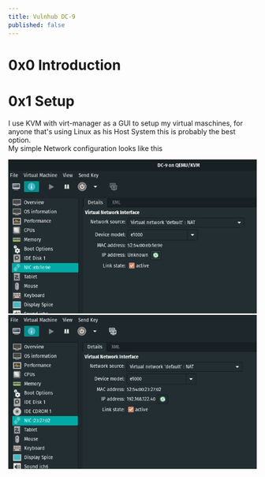```yaml
---
title: Vulnhub DC-9
published: false
---
```


# 0x0 Introduction

# 0x1 Setup

I use KVM with virt-manager as a GUI to setup my virtual maschines, for anyone that's using Linux as his Host System this is probably the best option.  
My simple Network configuration looks like this 

![image](/assets/images/SetUP-1.png "Setup")
![image](/assets/images/SetUP-2.png "Setup")